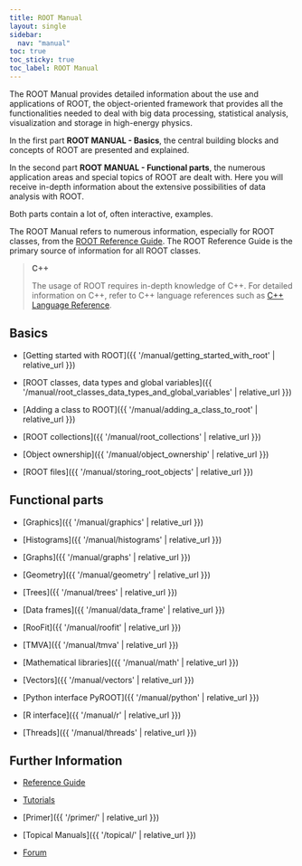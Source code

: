 ```yaml
---
title: ROOT Manual
layout: single
sidebar:
  nav: "manual"
toc: true
toc_sticky: true
toc_label: ROOT Manual
---
```


The ROOT Manual provides detailed information about the use and applications of ROOT, the object-oriented framework that provides all the functionalities needed to deal with big data processing, statistical analysis, visualization and storage in high-energy physics. 

In the first part **ROOT MANUAL - Basics**, the central building blocks and concepts of ROOT are presented and explained.

In the second part **ROOT MANUAL - Functional parts**, the numerous application areas and special topics of ROOT are dealt with. Here you will receive in-depth information about the extensive possibilities of data analysis with ROOT.

Both parts contain a lot of, often interactive, examples.

The ROOT Manual refers to numerous information, especially for ROOT classes, from the [ROOT Reference Guide](https://root.cern/doc/master/). The ROOT Reference Guide is the primary source of information for all ROOT classes.


> **C++**
>
> The usage of ROOT requires in-depth knowledge of C++. For detailed information on C++, refer to C++ language references such as [C++ Language Reference](https://docs.microsoft.com/en-us/cpp/cpp/cpp-language-reference?view=vs-2019).
>

## Basics

  - [Getting started with ROOT]({{ '/manual/getting_started_with_root' | relative_url }})

  - [ROOT classes, data types and global variables]({{ '/manual/root_classes_data_types_and_global_variables' | relative_url }})

  - [Adding a class to ROOT]({{ '/manual/adding_a_class_to_root' | relative_url }})

  - [ROOT collections]({{ '/manual/root_collections' | relative_url }})

  - [Object ownership]({{ '/manual/object_ownership' | relative_url }})

  - [ROOT files]({{ '/manual/storing_root_objects' | relative_url }})


## Functional parts

  - [Graphics]({{ '/manual/graphics' | relative_url }})

  - [Histograms]({{ '/manual/histograms' | relative_url }})

  - [Graphs]({{ '/manual/graphs' | relative_url }})

  - [Geometry]({{ '/manual/geometry' | relative_url }})

  - [Trees]({{ '/manual/trees' | relative_url }})

  - [Data frames]({{ '/manual/data_frame' | relative_url }})

  - [RooFit]({{ '/manual/roofit' | relative_url }})

  - [TMVA]({{ '/manual/tmva' | relative_url }})

  - [Mathematical libraries]({{ '/manual/math' | relative_url }})

  - [Vectors]({{ '/manual/vectors' | relative_url }})

  - [Python interface PyROOT]({{ '/manual/python' | relative_url }})

  - [R interface]({{ '/manual/r' | relative_url }})

  - [Threads]({{ '/manual/threads' | relative_url }})

## Further Information

  - [Reference Guide](https://root.cern/doc/master/)

  - [Tutorials](https://root.cern/doc/master/group__Tutorials.html)

  - [Primer]({{ '/primer/' | relative_url }})

  - [Topical Manuals]({{ '/topical/' | relative_url }})

  - [Forum](https://root-forum.cern.ch/)

